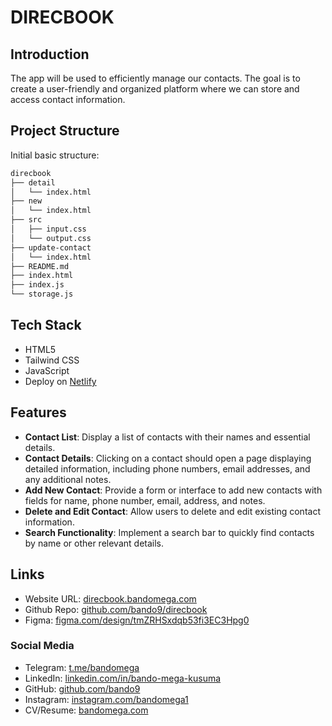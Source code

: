 # DIRECBOOK

## Introduction

The app will be used to efficiently manage our contacts. The goal is to create a user-friendly and organized platform where we can store and access contact information.

## Project Structure

Initial basic structure:

```sh
direcbook
├── detail
│   └── index.html
├── new
│   └── index.html
├── src
│   ├── input.css
│   └── output.css
├── update-contact
│   └── index.html
├── README.md
├── index.html
├── index.js
└── storage.js
```

## Tech Stack

- HTML5
- Tailwind CSS
- JavaScript
- Deploy on [Netlify](https://www.netlify.com/)

## Features

- **Contact List**: Display a list of contacts with their names and essential details.
- **Contact Details**: Clicking on a contact should open a page displaying detailed information, including phone numbers, email addresses, and any additional notes.
- **Add New Contact**: Provide a form or interface to add new contacts with fields for name, phone number, email, address, and notes.
- **Delete and Edit Contact**: Allow users to delete and edit existing contact information.
- **Search Functionality**: Implement a search bar to quickly find contacts by name or other relevant details.

## Links

- Website URL: [direcbook.bandomega.com](https://www.direcbook.bandomega.com)
- Github Repo: [github.com/bando9/direcbook](https://github.com/bando9/direcbook)
- Figma: [figma.com/design/tmZRHSxdqb53fi3EC3Hpg0](https://www.figma.com/design/tmZRHSxdqb53fi3EC3Hpg0/direcbook)

### Social Media

- Telegram: [t.me/bandomega](t.me/bandomega)
- LinkedIn: [linkedin.com/in/bando-mega-kusuma](https://www.linkedin.com/in/bando-mega-kusuma)
- GitHub: [github.com/bando9](https://www.github.com/bando9)
- Instagram: [instagram.com/bandomega1](https://www.instagram.com/bandomega1)
- CV/Resume: [bandomega.com](https://www.bandomega.com)
